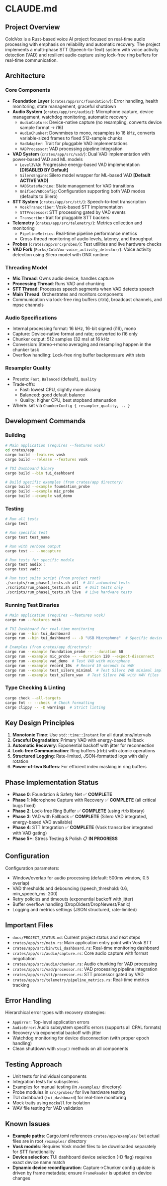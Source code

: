 # CLAUDE.md

## Project Overview

ColdVox is a Rust-based voice AI project focused on real-time audio processing with emphasis on reliability and automatic recovery. The project implements a multi-phase STT (Speech-to-Text) system with voice activity detection (VAD) and resilient audio capture using lock-free ring buffers for real-time communication.

## Architecture

### Core Components

- **Foundation Layer** (`crates/app/src/foundation/`): Error handling, health monitoring, state management, graceful shutdown
- **Audio System** (`crates/app/src/audio/`): Microphone capture, device management, watchdog monitoring, automatic recovery
  - `AudioCapture`: Device-native capture (no resampling, converts device sample format → i16)
  - `AudioChunker`: Downmixes to mono, resamples to 16 kHz, converts variable-sized frames to fixed 512-sample chunks
  - `VadAdapter`: Trait for pluggable VAD implementations
  - `VADProcessor`: VAD processing pipeline integration
- **VAD System** (`crates/app/src/vad/`): Dual VAD implementation with power-based VAD and ML models
  - `Level3VAD`: Progressive energy-based VAD implementation **[DISABLED BY Default]**
  - `SileroEngine`: Silero model wrapper for ML-based VAD **[Default ACTIVE VAD]**
  - `VADStateMachine`: State management for VAD transitions
  - `UnifiedVADConfig`: Configuration supporting both VAD modes (defaults to Silero)
- **STT System** (`crates/app/src/stt/`): Speech-to-text transcription
  - `VoskTranscriber`: Vosk-based STT implementation
  - `STTProcessor`: STT processing gated by VAD events
  - `Transcriber` trait for pluggable STT backers
- **Telemetry** (`crates/app/src/telemetry/`): Metrics collection and monitoring
  - `PipelineMetrics`: Real-time pipeline performance metrics
  - Cross-thread monitoring of audio levels, latency, and throughput
- **Probes** (`crates/app/src/probes/`): Test utilities and live hardware checks
- **VAD Fork** (`Forks/ColdVox-voice_activity_detector/`): Voice activity detection using Silero model with ONX runtime

### Threading Model

- **Mic Thread**: Owns audio device, handles capture
- **Processing Thread**: Runs VAD and chunking
- **STT Thread**: Processes speech segments when VAD detects speech
- **Main Thread**: Orchestrates and monitors components
- Communication via lock-free ring buffers (rtrb), broadcast channels, and mpsc channels

### Audio Specifications

- Internal processing format: 16 kHz, 16-bit signed (i16), mono
- Capture: Device‑native format and rate; converted to i16 only
- Chunker output: 512 samples (32 ms) at 16 kHz
- Conversion: Stereo→mono averaging and resampling happen in the chunker task
- Overflow handling: Lock‑free ring buffer backpressure with stats

### Resampler Quality

- Presets: `Fast`, `Balanced` (default), `Quality`
- Trade‑offs:
  - Fast: lowest CPU, slightly more aliasing
  - Balanced: good default balance
  - Quality: higher CPU, best stopband attenuation
- Where: set via `ChunkerConfig { resampler_quality, .. }`

## Development Commands

### Building

```bash
# Main application (requires --features vosk)
cd crates/app
cargo build --features vosk
cargo build --release --features vosk

# TUI Dashboard binary
cargo build --bin tui_dashboard

# Build specific examples (from crates/app directory)
cargo build --example foundation_probe
cargo build --example mic_probe
cargo build --example vad_demo
```

### Testing

```bash
# Run all tests
cargo test

# Run specific test
cargo test test_name

# Run with verbose output  
cargo test -- --nocapture

# Run tests for specific module
cargo test audio::
cargo test vad::

# Run test suite script (from project root)
./scripts/run_phase1_tests.sh all  # All automated tests
./scripts/run_phase1_tests.sh unit  # Unit tests only
./scripts/run_phase1_tests.sh live  # Live hardware tests
```

### Running Test Binaries

```bash
# Main application (requires --features vosk)
cargo run --features vosk

# TUI Dashboard for real-time monitoring
cargo run --bin tui_dashboard
cargo run --bin tui_dashboard -- -D "USB Microphone"  # Specific device

# Examples (from crates/app directory):
cargo run --example foundation_probe -- --duration 60
cargo run --example mic_probe -- --duration 120 --expect-disconnect
cargo run --example vad_demo  # Test VAD with microphone
cargo run --example record_10s  # Record 10 seconds to WAV
cargo run --example test_silero_minimal  # Test Silero VAD minimal implementation
cargo run --example test_silero_wav  # Test Silero VAD with WAV files
```

### Type Checking & Linting
```bash
cargo check --all-targets
cargo fmt -- --check  # Check formatting
cargo clippy -- -D warnings  # Strict linting
```

## Key Design Principles

1. **Monotonic Time**: Use `std::time::Instant` for all durations/intervals
2. **Graceful Degradation**: Primary VAD with energy-based fallback
3. **Automatic Recovery**: Exponential backoff with jitter for reconnection
4. **Lock-free Communication**: Ring buffers (rtrb) with atomic operations
5. **Structured Logging**: Rate-limited, JSON-formatted logs with daily rotation
6. **Power-of-two Buffers**: For efficient index masking in ring buffers

## Phase Implementation Status

- **Phase 0**: Foundation & Safety Net ✅ **COMPLETE**
- **Phase 1**: Microphone Capture with Recovery ✅ **COMPLETE** (all critical bugs fixed)
- **Phase 2**: Lock-free Ring Buffer ✅ **COMPLETE** (using rtrb library)
- **Phase 3**: VAD with Fallback ✅ **COMPLETE** (Silero VAD integrated, energy-based VAD available)
- **Phase 4**: STT Integration ✅ **COMPLETE** (Vosk transcriber integrated with VAD gating)
- **Phase 5+**: Stress Testing & Polish 📋 **IN PROGRESS**

## Configuration

Configuration parameters:
- Window/overlap for audio processing (default: 500ms window, 0.5 overlap)
- VAD thresholds and debouncing (speech_threshold: 0.6, min_speech_ms: 200)
- Retry policies and timeouts (exponential backoff with jitter)
- Buffer overflow handling (DropOldest/DropNewest/Panic)
- Logging and metrics settings (JSON structured, rate-limited)

## Important Files

- `docs/PROJECT_STATUS.md`: Current project status and next steps
- `crates/app/src/main.rs`: Main application entry point with Vosk STT
- `crates/app/src/bin/tui_dashboard.rs`: Real-time monitoring dashboard
- `crates/app/src/audio/capture.rs`: Core audio capture with format negotiation
- `crates/app/src/audio/chunker.rs`: Audio chunking for VAD processing
- `crates/app/src/vad/processor.rs`: VAD processing pipeline integration
- `crates/app/src/stt/processor.rs`: STT processor gated by VAD
- `crates/app/src/telemetry/pipeline_metrics.rs`: Real-time metrics tracking

## Error Handling

Hierarchical error types with recovery strategies:
- `AppError`: Top-level application errors
- `AudioError`: Audio subsystem specific errors (supports all CPAL formats)
- Recovery via exponential backoff with jitter
- Watchdog monitoring for device disconnection (with proper epoch handling)
- Clean shutdown with `stop()` methods on all components

## Testing Approach

- Unit tests for individual components
- Integration tests for subsystems  
- Examples for manual testing (in `/examples/` directory)
- Probe modules in `src/probes/` for live hardware testing
- TUI dashboard (`tui_dashboard`) for real-time monitoring
- Mock traits using `mockall` for isolation
- WAV file testing for VAD validation

## Known Issues

- **Example paths**: Cargo.toml references `crates/app/examples/` but actual files are in root `/examples/` directory
- **Vosk models**: Requires Vosk model files to be downloaded separately for STT functionality
- **Device selection**: TUI dashboard device selection (-D flag) requires exact device name match
- **Dynamic device reconfiguration**: Capture→Chunker config update is driven by frame metadata; ensure `FrameReader` is updated on device changes
